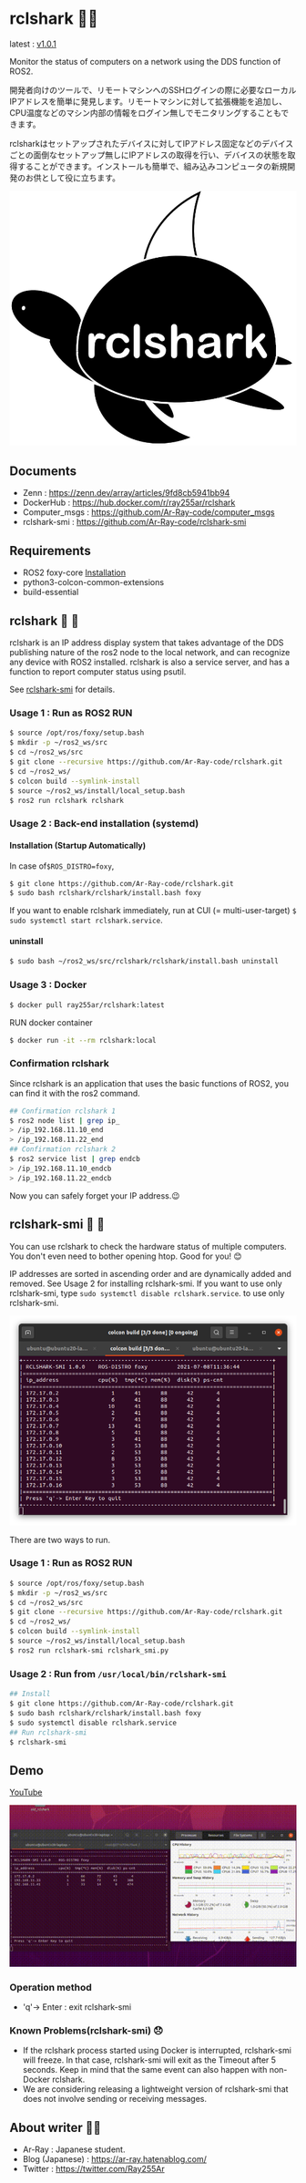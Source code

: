 # rclshark​ :turtle::shark:

latest : [v1.0.1](https://github.com/Ar-Ray-code/rclshark/releases/tag/v1.0.1)

Monitor the status of computers on a network using the DDS function of ROS2.

開発者向けのツールで、リモートマシンへのSSHログインの際に必要なローカルIPアドレスを簡単に発見します。リモートマシンに対して拡張機能を追加し、CPU温度などのマシン内部の情報をログイン無しでモニタリングすることもできます。

rclsharkはセットアップされたデバイスに対してIPアドレス固定などのデバイスごとの面倒なセットアップ無しにIPアドレスの取得を行い、デバイスの状態を取得することができます。インストールも簡単で、組み込みコンピュータの新規開発のお供として役に立ちます。

<img src="images_for_readme/rclshark_swim.png" alt="rclshark_swim"  />

## Documents

- Zenn : https://zenn.dev/array/articles/9fd8cb5941bb94
- DockerHub : https://hub.docker.com/r/ray255ar/rclshark
- Computer_msgs : https://github.com/Ar-Ray-code/computer_msgs
- rclshark-smi : https://github.com/Ar-Ray-code/rclshark-smi

## Requirements

- ROS2 foxy-core [Installation](https://docs.ros.org/en/foxy/Installation.html)
- python3-colcon-common-extensions
- build-essential

## rclshark​ :turtle: :shark:

rclshark is an IP address display system that takes advantage of the DDS publishing nature of the ros2 node to the local network, and can recognize any device with ROS2 installed.
rclshark is also a service server, and has a function to report computer status using psutil.

See [rclshark-smi](https://github.com/Ar-Ray-code/rclshark#rclshark-smi-turtle-shark) for details.


### Usage 1 : Run as ROS2 RUN

```bash
$ source /opt/ros/foxy/setup.bash
$ mkdir -p ~/ros2_ws/src
$ cd ~/ros2_ws/src
$ git clone --recursive https://github.com/Ar-Ray-code/rclshark.git
$ cd ~/ros2_ws/
$ colcon build --symlink-install
$ source ~/ros2_ws/install/local_setup.bash
$ ros2 run rclshark rclshark
```

### Usage 2 : Back-end installation (systemd)

#### Installation (Startup Automatically)

In case of`$ROS_DISTRO=foxy`,

```bash
$ git clone https://github.com/Ar-Ray-code/rclshark.git
$ sudo bash rclshark/rclshark/install.bash foxy
```

If you want to enable rclshark immediately, run at CUI (= multi-user-target) `$ sudo systemctl start rclshark.service`.

#### uninstall

```bash
$ sudo bash ~/ros2_ws/src/rclshark/rclshark/install.bash uninstall
```

### Usage 3 : Docker

```bash
$ docker pull ray255ar/rclshark:latest
```

RUN docker container
```bash
$ docker run -it --rm rclshark:local
```

### Confirmation rclshark

Since rclshark is an application that uses the basic functions of ROS2, you can find it with the ros2 command.

```bash
## Confirmation rclshark 1
$ ros2 node list | grep ip_
> /ip_192.168.11.10_end
> /ip_192.168.11.22_end
## Confirmation rclshark 2
$ ros2 service list | grep endcb
> /ip_192.168.11.10_endcb
> /ip_192.168.11.22_endcb
```

Now you can safely forget your IP address.:wink:

## rclshark-smi​ :turtle: :shark:

You can use rclshark to check the hardware status of multiple computers. You don't even need to bother opening htop. Good for you! :blush:

IP addresses are sorted in ascending order and are dynamically added and removed. See Usage 2 for installing rclshark-smi. If you want to use only rclshark-smi, type `sudo systemctl disable rclshark.service`. to use only rclshark-smi.

![rclshark-smi-docker](images_for_readme/rclshark-smi-docker.png)

There are two ways to run.

### Usage 1 : Run as ROS2 RUN

```bash
$ source /opt/ros/foxy/setup.bash
$ mkdir -p ~/ros2_ws/src
$ cd ~/ros2_ws/src
$ git clone --recursive https://github.com/Ar-Ray-code/rclshark.git
$ cd ~/ros2_ws/
$ colcon build --symlink-install
$ source ~/ros2_ws/install/local_setup.bash
$ ros2 run rclshark-smi rclshark_smi.py
```

### Usage 2 : Run from `/usr/local/bin/rclshark-smi`

```bash
## Install
$ git clone https://github.com/Ar-Ray-code/rclshark.git
$ sudo bash rclshark/rclshark/install.bash foxy
$ sudo systemctl disable rclshark.service
## Run rclshark-smi
$ rclshark-smi
```

## Demo

[YouTube](https://youtu.be/SC5XEYPq4D0)

![](images_for_readme/rclshark-demo.gif)


### Operation method

- 'q'-> Enter : exit rclshark-smi

### Known Problems​ ​(rclshark-smi) :disappointed:

- If the rclshark process started using Docker is interrupted, rclshark-smi will freeze. In that case, rclshark-smi will exit as the Timeout after 5 seconds. Keep in mind that the same event can also happen with non-Docker rclshark.
- We are considering releasing a lightweight version of rclshark-smi that does not involve sending or receiving messages.


## About writer :turtle::shark:

- Ar-Ray : Japanese student.
- Blog (Japanese) : https://ar-ray.hatenablog.com/
- Twitter : https://twitter.com/Ray255Ar

